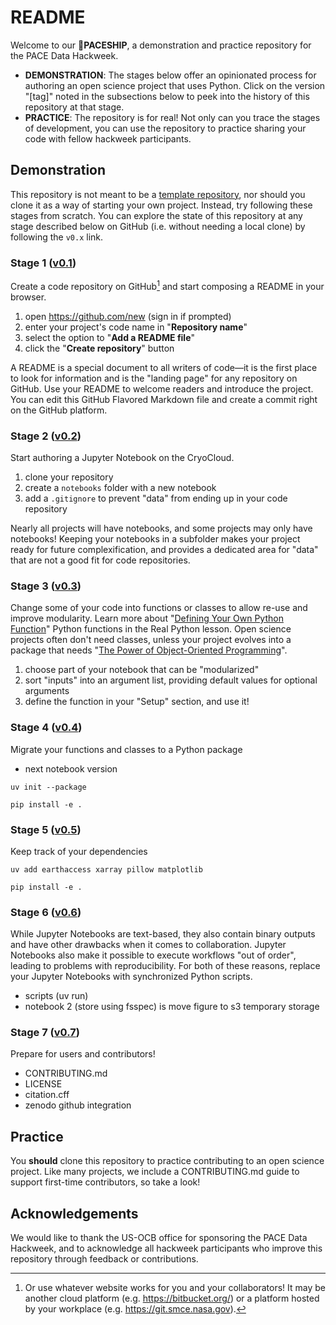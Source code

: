 # README

Welcome to our 🚀**PACESHIP**, a demonstration and practice repository for the PACE Data Hackweek.

- **DEMONSTRATION**:
  The stages below offer an opinionated process for authoring an open science project that uses Python.
  Click on the version "[tag]" noted in the subsections below to peek into the history of this repository at that stage.
- **PRACTICE**:
  The repository is for real! Not only can you trace the stages of development, you can use the repository to practice sharing your code with fellow hackweek participants.

[tagg]: https://git-scm.com/book/en/v2/Git-Basics-Tagging

## Demonstration

This repository is not meant to be a [template repository], nor should you clone it as a way of starting your own project.
Instead, try following these stages from scratch.
You can explore the state of this repository at any stage described below on GitHub (i.e. without needing a local clone) by following the `v0.x` link.

[template repository]: https://docs.github.com/en/repositories/creating-and-managing-repositories/creating-a-repository-from-a-template

### Stage 1 ([v0.1](../../tree/v0.1))

Create a code repository on GitHub[^1] and start composing a README in your browser.

1. open https://github.com/new (sign in if prompted)
1. enter your project's code name in "**Repository name**"
1. select the option to "**Add a README file**"
1. click the "**Create repository**" button

A README is a special document to all writers of code&mdash;it is the first place to look for information and is the "landing page" for any repository on GitHub.
Use your README to welcome readers and introduce the project.
You can edit this GitHub Flavored Markdown file and create a commit right on the GitHub platform.

[^1]: Or use whatever website works for you and your collaborators! It may be another cloud platform (e.g. https://bitbucket.org/) or a platform hosted by your workplace (e.g. https://git.smce.nasa.gov).

### Stage 2 ([v0.2](../../tree/v0.2))

Start authoring a Jupyter Notebook on the CryoCloud.

1. clone your repository
1. create a `notebooks` folder with a new notebook
1. add a `.gitignore` to prevent "data" from ending up in your code repository

Nearly all projects will have notebooks, and some projects may only have notebooks!
Keeping your notebooks in a subfolder makes your project ready for future complexification, and provides a dedicated area for "data" that are not a good fit for code repositories.

### Stage 3 ([v0.3](../../tree/v0.3))

Change some of your code into functions or classes to allow re-use and improve modularity.
Learn more about "[Defining Your Own Python Function]" Python functions in the Real Python lesson.
Open science projects often don't need classes, unless your project evolves into a package that needs "[The Power of Object-Oriented Programming]".

1. choose part of your notebook that can be "modularized"
1. sort "inputs" into an argument list, providing default values for optional arguments
1. define the function in your "Setup" section, and use it!

[Defining Your Own Python Function]: https://realpython.com/defining-your-own-python-function/
[The Power of Object-Oriented Programming]: https://realpython.com/python-classes/

### Stage 4 ([v0.4](../../tree/v0.4))

Migrate your functions and classes to a Python package
- next notebook version

```shell
uv init --package
```
```shell
pip install -e .
```

### Stage 5 ([v0.5](../../tree/v0.5))

Keep track of your dependencies

```shell
uv add earthaccess xarray pillow matplotlib
```
```shell
pip install -e .
```

### Stage 6 ([v0.6](../../tree/v0.6))

While Jupyter Notebooks are text-based, they also contain binary outputs and have other drawbacks when it comes to collaboration.
Jupyter Notebooks also make it possible to execute workflows "out of order", leading to problems with reproducibility.
For both of these reasons, replace your Jupyter Notebooks with synchronized Python scripts.

- scripts (uv run)
- notebook 2 (store using fsspec) is move figure to s3 temporary storage

### Stage 7 ([v0.7](../../tree/v0.7))

Prepare for users and contributors!

- CONTRIBUTING.md
- LICENSE
- citation.cff
- zenodo github integration

## Practice

You **should** clone this repository to practice contributing to an open science project.
Like many projects, we include a CONTRIBUTING.md guide to support first-time contributors, so take a look!

## Acknowledgements

We would like to thank the US-OCB office for sponsoring the PACE Data Hackweek, and to acknowledge all hackweek
participants who improve this repository through feedback or contributions.